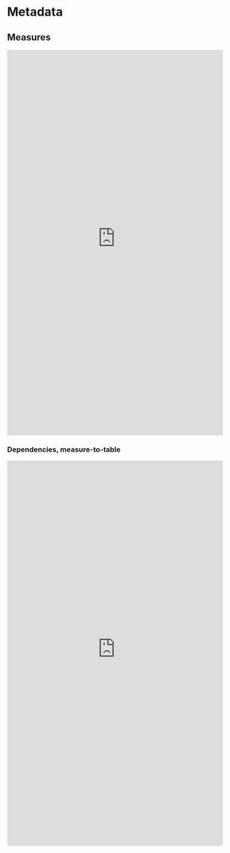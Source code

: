 # Metadata

## Measures

<center>
<iframe width="100%" height="900" frameborder="0" scrolling="no" src="https://regionh-my.sharepoint.com/personal/nicolai_schmidt_01_regionh_dk1/_layouts/15/Doc.aspx?sourcedoc={c7c4140c-dc3a-4d83-955c-b6ae4c7ba5db}&action=embedview&wdAllowInteractivity=False&Item=tables&wdHideGridlines=True&wdInConfigurator=True&wdInConfigurator=True&edesNext=true&edrtees6=false&resen=false&ed1JS=false"></iframe>
</center>

### Dependencies, measure-to-table

<iframe width="100%" height="900" frameborder="0" scrolling="no" src="https://regionh-my.sharepoint.com/personal/nicolai_schmidt_01_regionh_dk1/_layouts/15/Doc.aspx?sourcedoc={c7c4140c-dc3a-4d83-955c-b6ae4c7ba5db}&action=embedview&wdAllowInteractivity=False&Item=dep_table_to_measure&wdHideGridlines=True&wdDownloadButton=True&wdInConfigurator=True&wdInConfigurator=True&edesNext=true&edrtees6=false&resen=false&ed1JS=false"></iframe>


